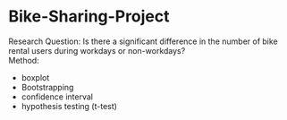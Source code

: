 # Bike-Sharing-Project
 Research Question: Is there a significant difference in the number of bike rental users during workdays or non-workdays? \
 Method: 
 - boxplot
 - Bootstrapping
 - confidence interval
 - hypothesis testing (t-test)
